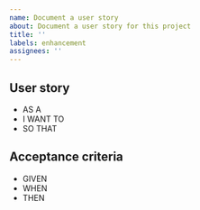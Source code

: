 ```yaml
---
name: Document a user story
about: Document a user story for this project
title: ''
labels: enhancement
assignees: ''
---
```


## User story

-   AS A
-   I WANT TO
-   SO THAT

## Acceptance criteria

-   GIVEN
-   WHEN
-   THEN
